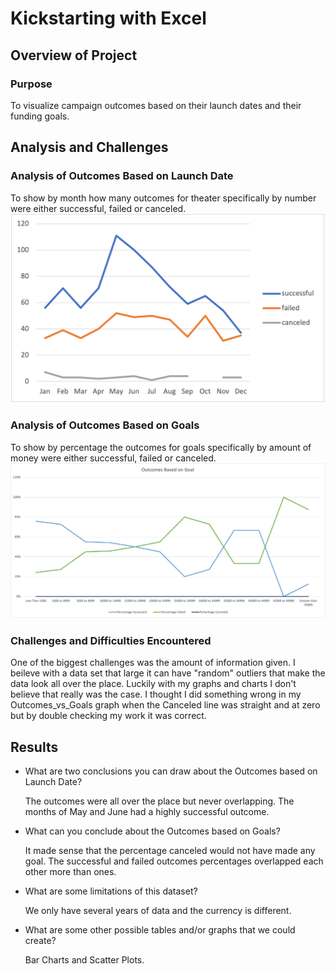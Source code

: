 
# Kickstarting with Excel

## Overview of Project

### Purpose
To visualize campaign outcomes based on their launch dates and their funding goals.
## Analysis and Challenges

### Analysis of Outcomes Based on Launch Date
To show by month how many outcomes for theater specifically by number were either successful, failed or canceled. 
![myTest]( https://github.com/nfreeman19/Kickstarter_Analysis/blob/main/Resources/Theater_Outcomes_vs_Launch.png) 

### Analysis of Outcomes Based on Goals
To show by percentage the outcomes for goals specifically by amount of money were either successful, failed or canceled.
![myTest]( https://github.com/nfreeman19/Kickstarter_Analysis/blob/main/Resources/Outcomes_vs_Goals.png?raw=true)

### Challenges and Difficulties Encountered
One of the biggest challenges was the amount of information given. I beileve with a data set that large it can have "random" outliers that make the data look all over the place. Luckily with my graphs and charts I don't believe that really was the case. I thought I did something wrong in my Outcomes_vs_Goals graph when the Canceled line was straight and at zero but by double checking my work it was correct. 

## Results

- What are two conclusions you can draw about the Outcomes based on Launch Date?

  The outcomes were all over the place but never overlapping. 
  The months of May and June had a highly successful outcome.

- What can you conclude about the Outcomes based on Goals?

  It made sense that the percentage canceled would not have made any goal.
  The successful and failed outcomes percentages overlapped each other more than ones. 

- What are some limitations of this dataset?

  We only have several years of data and the currency is different.

- What are some other possible tables and/or graphs that we could create?

  Bar Charts and Scatter Plots.
